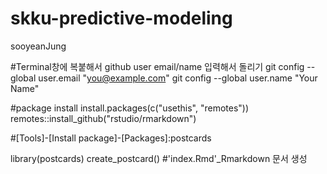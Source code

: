 # skku-predictive-modeling

sooyeanJung

#Terminal창에 복붙해서 github user email/name 입력해서 돌리기
  git config --global user.email "you@example.com"
  git config --global user.name "Your Name"

#package install
install.packages(c("usethis", "remotes"))
remotes::install_github("rstudio/rmarkdown")

#[Tools]-[Install package]-[Packages]:postcards

library(postcards)
create_postcard() 
#'index.Rmd'_Rmarkdown 문서 생성

